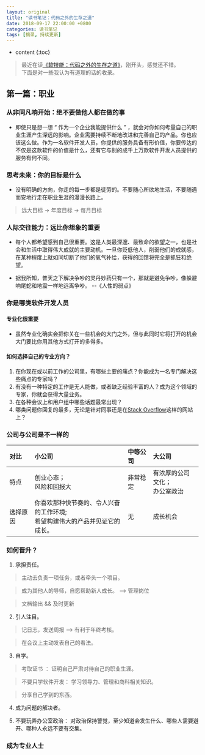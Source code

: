 ```yaml
---
layout: original
title: "读书笔记：代码之外的生存之道"
date: 2018-09-17 22:00:00 +0800 
categories: 读书笔记
tags: [摘录, 持续更新]
---
```

* content
{:toc}


> 最近在读[《软技能：代码之外的生存之道》](https://www.amazon.cn/dp/B01J9MZPPO)，刚开头，感觉还不错。
<br> 下面是对一些我认为有道理的话的收录。

<!-- more -->

## 第一篇：职业
### 从非同凡响开始：绝不要做他人都在做的事
* 即使只是想一想 “ 作为一个企业我能提供什么 ” ，就会对你如何考量自己的职业生涯产生深远的影响。企业需要持续不断地改进和完善自己的产品。你也应该这么做。作为一名软件开发人员，你提供的服务具备有形价值，你要传达的不仅是这款软件的价值是什么，还有它与别的成千上万款软件开发人员提供的服务有何不同。

### 思考未来：你的目标是什么
* 没有明确的方向，你走的每一步都是徒劳的。不要随心所欲地生活，不要随遇而安地行走在职业生涯的漫漫长路上。
> 远大目标 -> 年度目标 -> 每月目标

### 人际交往能力：远比你想象的重要
* 每个人都希望感到自己很重要。这是人类最深邃、最致命的欲望之一，也是社会和生活中取得伟大成就的主要动机。一旦你贬低他人，削弱他们的成就感，在某种程度上就如同切断了他们的氧气补给，获得的回馈将完全是抓狂和绝望。

*  据我所知，普天之下解决争吵的灵丹妙药只有一个，那就是避免争吵，像躲避响尾蛇和地震一样地远离争吵。  --《人性的弱点》


### 你是哪类软件开发人员
#### 专业化很重要
* 虽然专业化确实会把你关在一些机会的大门之外，但与此同时它将打开的机会大门要比你用其他方式打开的多得多。

#### 如何选择自己的专业方向？
1. 在你现在或以前工作的公司里，有哪些主要的痛点？你能成为一名专门解决这些痛点的专家吗？
2. 有没有一种特定的工作是无人能做，或者缺乏经验丰富的人？成为这个领域的专家，你就会获得大量业务。
3. 在各种会议上和用户组中哪些话题最常出现？
4. 哪类问题你回复的最多，无论是针对同事还是在[Stack Overflow](http://stackloverflow.com)这样的网站上？

### 公司与公司是不一样的

| 对比 |小公司|中等公司|大公司|
|:--|:--|:--|:--|
|特点|创业心态；<br/>风险和回报大|非常稳定|有浓厚的公司文化；<br/>办公室政治|
|选择原因|你喜欢那种快节奏的、令人兴奋的工作环境;<br/>希望构建伟大的产品并见证它的成长。|无|成长机会|


### 如何晋升？
1. 承担责任。

> 主动去负责一项任务，或者牵头一个项目。

> 成为其他人的导师，自愿帮助新人成长。  --> 管理岗位

> 文档输出 && 及时更新

2. 引人注目。

> 记日志，发送周报    --> 有利于年终考核。

> 在会议上主动发表自己的看法。

3. 自学。

> 考取证书 ： 证明自己严肃对待自己的职业生涯。

> 不要只学软件开发： 学习领导力、管理和商科相关知识。

> 分享自己学到的东西。

4. 成为问题的解决者。

5. 不要玩弄办公室政治： 对政治保持警觉，至少知道会发生什么、哪些人需要避开、哪种人永远不要有交集。

### 成为专业人士